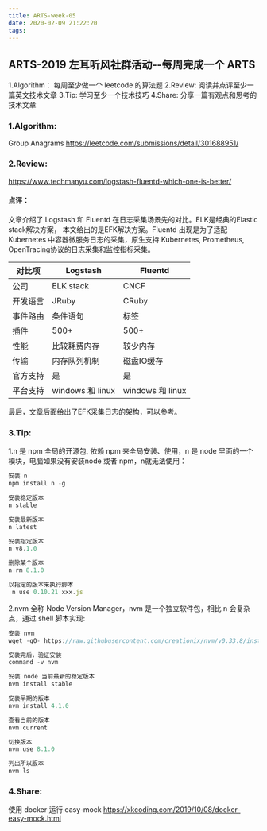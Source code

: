 ```yaml
---
title: ARTS-week-05
date: 2020-02-09 21:22:20
tags:
---
```


## ARTS-2019 左耳听风社群活动--每周完成一个 ARTS
1.Algorithm： 每周至少做一个 leetcode 的算法题
2.Review: 阅读并点评至少一篇英文技术文章
3.Tip: 学习至少一个技术技巧
4.Share: 分享一篇有观点和思考的技术文章

### 1.Algorithm:

Group Anagrams https://leetcode.com/submissions/detail/301688951/

### 2.Review:

https://www.techmanyu.com/logstash-fluentd-which-one-is-better/

#### 点评：

文章介绍了 Logstash 和 Fluentd 在日志采集场景先的对比。ELK是经典的Elastic stack解决方案，
本文给出的是EFK解决方案。Fluentd 出现是为了适配 Kubernetes 中容器微服务日志的采集，原生支持
Kubernetes, Prometheus, OpenTracing协议的日志采集和监控指标采集。 


对比项 | Logstash |  Fluentd  
-|-|-
公司 | ELK stack |  CNCF |
开发语言 | JRuby | CRuby |
事件路由 | 条件语句 | 标签 |
插件 | 500+ | 500+ |
性能 | 比较耗费内存 | 较少内存 |
传输 | 内存队列机制 | 磁盘IO缓存 |
官方支持 | 是 | 是 |
平台支持 | windows 和 linux | windows 和 linux |

最后，文章后面给出了EFK采集日志的架构，可以参考。

### 3.Tip:

1.n 是 npm 全局的开源包, 依赖 npm 来全局安装、使用，n 是 node 里面的一个模块，电脑如果没有安装node 或者 npm，n就无法使用：
``` javascript
安装 n
npm install n -g

安装稳定版本
n stable

安装最新版本
n latest

安装指定版本
n v8.1.0

删除某个版本
n rm 8.1.0

以指定的版本来执行脚本
 n use 0.10.21 xxx.js
```

2.nvm 全称 Node Version Manager，nvm 是一个独立软件包，相比 n 会复杂点，通过 shell 脚本实现:
``` javascript
安装 nvm
wget -qO- https://raw.githubusercontent.com/creationix/nvm/v0.33.8/install.sh | bash

安装完后，验证安装
command -v nvm

安装 node 当前最新的稳定版本
nvm install stable

安装早期的版本
nvm install 4.1.0

查看当前的版本
nvm current

切换版本
nvm use 8.1.0

列出所以版本
nvm ls
```

### 4.Share:

使用 docker 运行 easy-mock
https://xkcoding.com/2019/10/08/docker-easy-mock.html
